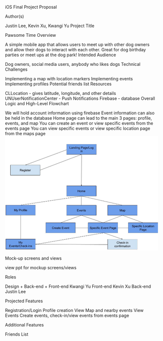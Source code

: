 iOS Final Project Proposal



Author(s)

Justin Lee, Kevin Xu, Kwangi Yu
Project Title

Pawsome Time
Overview

A simple mobile app that allows users to meet up with other dog owners and allow their dogs to interact with each other. Great for dog birthday parties or meet ups at the dog park!
Intended Audience

Dog owners, social media users, anybody who likes dogs
Technical Challenges

Implementing a map with location markers
Implementing events
Implementing profiles
Potential friends list
Resources

CLLocation - gives latitude, longitude, and other details
UNUserNotificationCenter - Push Notifications
Firebase - database
Overall Logic and High-Level Flowchart

We will hold account information using firebase
Event information can also be held in the database
Home page can lead to the main 3 pages: profile, events, and map
You can create an event or view specific events from the events page
You can view specific events or view specific location page from the maps page
![](imageReadMD/SzLL0YO_FYj-r0u4vMfBR25jAmEon_6BWd8ZAIkFdqlm4WSJNUud6ZLQkoEhtCI2cTsEpcjvDgT1b9WU1f-RokxHsp91Y8w45JP6jESg6ZoWYn--HXXfYiYHzQsqMAACKsQfyfBzelQ.jpg)

Mock-up screens and views

view ppt for mockup screens/views


Roles

Design + Back-end + Front-end
Kwangi Yu
Front-end
Kevin Xu
Back-end
Justin Lee


Projected Features

Registration/Login
Profile creation
View Map and nearby events
View Events
Create events, check-in/view events from events page


Additional Features

Friends List
